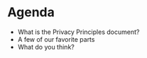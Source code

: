 # Agenda

* What is the Privacy Principles document?
* A few of our favorite parts
* What do you think?
